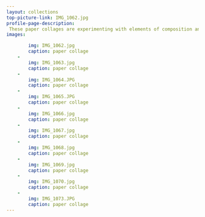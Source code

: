 ```yaml
---
layout: collections
top-picture-link: IMG_1062.jpg
profile-page-description:
 These paper collages are experimenting with elements of composition and design.
images:

        img: IMG_1062.jpg
        caption: paper collage
    -
        img: IMG_1063.jpg
        caption: paper collage
    -
        img: IMG_1064.JPG
        caption: paper collage
    -
        img: IMG_1065.JPG
        caption: paper collage
    -
        img: IMG_1066.jpg
        caption: paper collage
    -
        img: IMG_1067.jpg
        caption: paper collage
    -
        img: IMG_1068.jpg
        caption: paper collage
    -
        img: IMG_1069.jpg
        caption: paper collage
    -
        img: IMG_1070.jpg
        caption: paper collage
    -
        img: IMG_1073.JPG
        caption: paper collage
---
```

